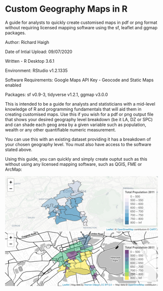 # Custom Geography Maps in R
A guide for analysts to quickly create customised maps in pdf or png format without requiring licensed mapping software using the sf, leaflet and ggmap packages. 

Author: Richard Haigh

Date of Intial Upload: 09/07/2020

Written - R Desktop 3.6.1

Environment: RStudio v1.2.1335

Software Requirements: Google Maps API Key - Geocode and Static Maps enabled

Packages:
sf v0.9-3, tidyverse v1.2.1, ggmap v3.0.0

This is intended to be a guide for analysts and statisticians with a mid-level knowledge of R and programming fundamentals that will aid them in creating customised maps. Use this if you wish for a pdf or png output file that shows your desired geography level breakdown (be it LA, DZ or SPC) and can shade each geog area by a given variable such as population, wealth or any other quantifiable numeric measurement.

You can use this with an existing dataset providing it has a breakdown of your chosen geography level. You must also have access to the software stated above.

Using this guide, you can quickly and simply create ouptut such as this without using any licensed mapping software, such as QGIS, FME or ArcMap:

![Example simple output](./sf_plot1.png)
![Example simple output](./sf_plot2.png)
